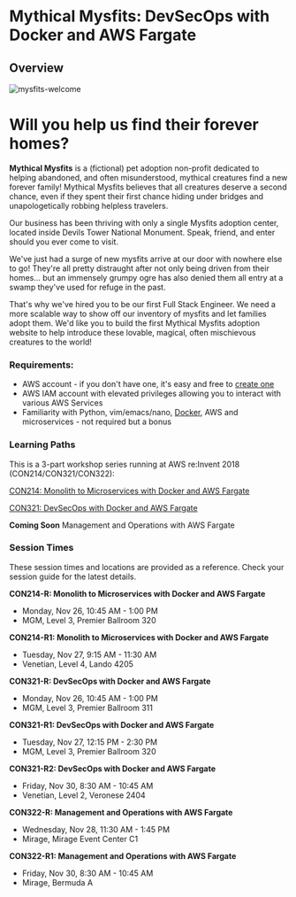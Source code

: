 # Mythical Mysfits: DevSecOps with Docker and AWS Fargate

## Overview
![mysfits-welcome](/images/mysfits-welcome.png)

# Will you help us find their forever homes?

**Mythical Mysfits** is a (fictional) pet adoption non-profit dedicated to helping abandoned, and often misunderstood, mythical creatures find a new forever family! Mythical Mysfits believes that all creatures deserve a second chance, even if they spent their first chance hiding under bridges and unapologetically robbing helpless travelers.

Our business has been thriving with only a single Mysfits adoption center, located inside Devils Tower National Monument. Speak, friend, and enter should you ever come to visit.

We've just had a surge of new mysfits arrive at our door with nowhere else to go! They're all pretty distraught after not only being driven from their homes... but an immensely grumpy ogre has also denied them all entry at a swamp they've used for refuge in the past.

That's why we've hired you to be our first Full Stack Engineer. We need a more scalable way to show off our inventory of mysfits and let families adopt them. We'd like you to build the first Mythical Mysfits adoption website to help introduce these lovable, magical, often mischievous creatures to the world!

### Requirements:
* AWS account - if you don't have one, it's easy and free to [create one](https://aws.amazon.com/)
* AWS IAM account with elevated privileges allowing you to interact with various AWS Services
* Familiarity with Python, vim/emacs/nano, [Docker](https://www.docker.com/), AWS and microservices - not required but a bonus

### Learning Paths

This is a 3-part workshop series running at AWS re:Invent 2018 (CON214/CON321/CON322):

[CON214: Monolith to Microservices with Docker and AWS Fargate](workshop-1/)

[CON321: DevSecOps with Docker and AWS Fargate](workshop-2/)

**Coming Soon** Management and Operations with AWS Fargate

### Session Times

These session times and locations are provided as a reference. Check your session guide for the latest details.

**CON214-R: Monolith to Microservices with Docker and AWS Fargate**
- Monday, Nov 26, 10:45 AM - 1:00 PM
- MGM, Level 3, Premier Ballroom 320

**CON214-R1: Monolith to Microservices with Docker and AWS Fargate**
- Tuesday, Nov 27, 9:15 AM - 11:30 AM
- Venetian, Level 4, Lando 4205

**CON321-R: DevSecOps with Docker and AWS Fargate**
- Monday, Nov 26, 10:45 AM - 1:00 PM
- MGM, Level 3, Premier Ballroom 311

**CON321-R1: DevSecOps with Docker and AWS Fargate**
- Tuesday, Nov 27, 12:15 PM - 2:30 PM
- MGM, Level 3, Premier Ballroom 320

**CON321-R2: DevSecOps with Docker and AWS Fargate**
- Friday, Nov 30, 8:30 AM - 10:45 AM
- Venetian, Level 2, Veronese 2404

**CON322-R: Management and Operations with AWS Fargate**
- Wednesday, Nov 28, 11:30 AM - 1:45 PM
- Mirage, Mirage Event Center C1

**CON322-R1: Management and Operations with AWS Fargate**
- Friday, Nov 30, 8:30 AM - 10:45 AM
- Mirage, Bermuda A

